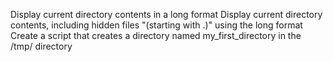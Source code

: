 Display current directory contents in a long format
Display current directory contents, including hidden files "(starting with .)" using the long format
Create a script that creates a directory named my_first_directory in the /tmp/ directory
